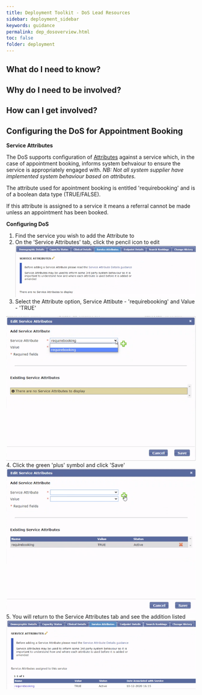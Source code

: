 ```yaml
---
title: Deployment Toolkit - DoS Lead Resources
sidebar: deployment_sidebar
keywords: guidance
permalink: dep_dosoverview.html
toc: false
folder: deployment
---
```


## What do I need to know?


## Why do I need to be involved?


## How can I get involved?


## Configuring the DoS for Appointment Booking

**Service Attributes**

The DoS supports configuration of [Attributes](https://developer.nhs.uk/apis/dos-api/ccs_fields_v1.5_service_attribute.html) against a service which, in the case of appointment booking, informs system behvaiour to ensure the service is appropriately engaged with.
*NB: Not all system supplier have implemented system behaviour based on attributes.*

The attribute used for apointment booking is entitled 'requirebooking' and is of a boolean data type (TRUE/FALSE).

If this attribute is assigned to a service it means a referral cannot be made unless an appointment has been booked. 

**Configuring DoS**
1. Find the service you wish to add the Attribute to
2. On the 'Service Attributes' tab, click the pencil icon to edit 
<kbd><img src="_pages/deployment/toolkit/img/DoS_attribute_Add.png"></kbd>
3. Select the Attribute option, Service Attibute - 'requirebooking' and Value - 'TRUE' 
<img src="_pages/deployment/toolkit/img/DoS_attribute_Configure.png">
4. Click the green 'plus' symbol and click 'Save' 
<img src="_pages/deployment/toolkit/img/DoS_attribute_Save.png">
5. You will return to the Service Attributes tab and see the addition listed
<img src="_pages/deployment/toolkit/img/DoS_attribute_Added.png">
